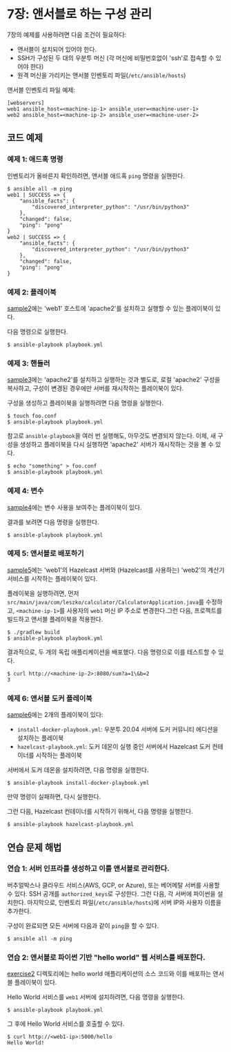 # 7장: 앤서블로 하는 구성 관리

7장의 예제를 사용하려면 다음 조건이 필요하다:
* 앤서블이 설치되어 있어야 한다.
* SSH가 구성된 두 대의 우분투 머신 (각 머신에 비밀번호없이 'ssh'로 접속할 수 있어야 한다)
* 원격 머신을 가리키는 앤서블 인벤토리 파일(`/etc/ansible/hosts`)

앤서블 인벤토리 파일 예제:

	[webservers]
	web1 ansible_host=<machine-ip-1> ansible_user=<machine-user-1>
	web2 ansible_host=<machine-ip-2> ansible_user=<machine-user-2>

## 코드 예제

### 예제 1: 애드혹 명령

인벤토리가 올바른지 확인하려면, 앤서블 애드혹 `ping` 명령을 실핸한다.

	$ ansible all -m ping
	web1 | SUCCESS => {
	    "ansible_facts": {
	        "discovered_interpreter_python": "/usr/bin/python3"
	    },
	    "changed": false,
	    "ping": "pong"
	}
	web2 | SUCCESS => {
	    "ansible_facts": {
	        "discovered_interpreter_python": "/usr/bin/python3"
	    },
	    "changed": false,
	    "ping": "pong"
	}

### 예제 2: 플레이북

[sample2](sample2)에는 'web1' 호스트에 'apache2'를 설치하고 실행할 수 있는 플레이북이 있다.

다음 명령으로 실행한다.

	$ ansible-playbook playbook.yml

### 예제 3: 핸들러

[sample3](sample3)에는 'apache2'를 설치하고 실행하는 것과 별도로, 로컬 'apache2' 구성을 복사하고, 구성이 변경된 경우에만 서버를 재시작하는 플레이북이 있다.

구성을 생성하고 플레이북을 실행하려면 다음 명령을 실행한다.

	$ touch foo.conf
	$ ansible-playbook playbook.yml

참고로 `ansible-playbook`을 여러 번 실행해도, 아무것도 변경되지 않는다. 이제, 새 구성을 생성하고 플레이북을 다시 실행하면 'apache2' 서버가 재시작하는 것을 볼 수 있다.

	$ echo "something" > foo.conf
	$ ansible-playbook playbook.yml

### 예제 4: 변수

[sample4](sample4)에는 변수 사용을 보여주는 플레이북이 있다.

결과를 보려면 다음 명령을 실행한다.

	$ ansible-playbook playbook.yml

### 예제 5: 앤서블로 배포하기

[sample5](sample5)에는 'web1'의 Hazelcast 서버와 (Hazelcast를 사용하는) 'web2'의 계산기 서비스를 시작하는 플레이북이 있다.

플레이북을 실행하려면, 먼저 `src/main/java/com/leszko/calculator/CalculatorApplication.java`를 수정하고,  `<machine-ip-1>`를 사용자의 `web1` 머신 IP 주소로 변경한다.그런 다음, 프로젝트를 빌드하고 앤서블 플레이북을 적용한다.

	$ ./gradlew build
	$ ansible-playbook playbook.yml

결과적으로, 두 개의 독립 애플리케이션을 배포했다. 다음 명령으로 이를 테스트할 수 있다.

	$ curl http://<machine-ip-2>:8080/sum?a=1\&b=2
	3

### 예제 6: 앤서블 도커 플레이북

[sample6](sample6)에는 2개의 플레이북이 있다:
 * `install-docker-playbook.yml`: 우분투 20.04 서버에 도커 커뮤니티 에디션을 설치하는 플레이북
 * `hazelcast-playbook.yml`: 도커 데몬이 실행 중인 서버에서 Hazelcast 도커 컨테이너를 시작하는 플레이북

 서버에서 도커 데몬을 설치하려면, 다음 명령을 실행한다.

	$ ansible-playbook install-docker-playbook.yml

만약 명령이 실패하면, 다시 실행한다.

그런 다음, Hazelcast 컨테이너를 시작하기 위해서, 다음 명령을 실행한다.

	$ ansible-playbook hazelcast-playbook.yml


## 연습 문제 해법

### 연습 1: 서버 인프라를 생성하고 이를 앤서블로 관리한다.

버추얼박스나 클라우드 서비스(AWS, GCP, or Azure), 또는 베어메탈 서버를 사용할 수 있다. SSH 공개를 `authorized_keys`로 구성한다. 그런 다음, 각 서버에 파이썬을 설치한다. 마지막으로, 인벤토리 파일(`/etc/ansible/hosts`)에 서버 IP와 사용자 이름을 추가한다.

구성이 완료되면 모든 서버에 다음과 같이 `ping`을 할 수 있다.

	$ ansible all -m ping

### 연습 2: 앤서블로 파이썬 기반 "hello world" 웹 서비스를 배포한다.

[exercise2](exercise2) 디렉토리에는 hello world 애플리케이션의 소스 코드와 이를 배포하는 앤서블 플레이북이 있다.

Hello World 서비스를 `web1` 서버에 설치하려면, 다음 명령을 실행한다.

	$ ansible-playbook playbook.yml

그 후에 Hello World 서비스를 호출할 수 있다.

	$ curl http://<web1-ip>:5000/hello
	Hello World!
